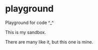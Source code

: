 playground
==========

Playground for code ^_^

This is my sandbox.

There are many like it, but this one is mine.
